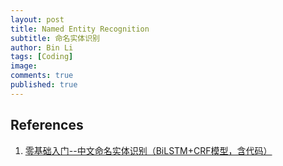 ```yaml
---
layout: post
title: Named Entity Recognition
subtitle: 命名实体识别
author: Bin Li
tags: [Coding]
image: 
comments: true
published: true
---
```






## References
1. [零基础入门--中文命名实体识别（BiLSTM+CRF模型，含代码）](https://blog.csdn.net/buppt/article/details/81180361)